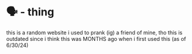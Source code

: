 # **🗣 - thing**
this is a random website i used to prank (ig) a friend of mine, tho this is outdated since i think this was MONTHS ago when i first used this (as of 6/30/24)
